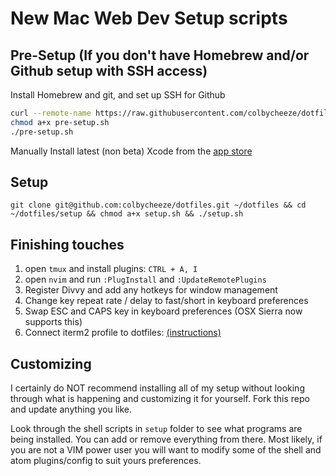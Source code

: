 # New Mac Web Dev Setup scripts

## Pre-Setup (If you don't have Homebrew and/or Github setup with SSH access)
Install Homebrew and git, and set up SSH for Github
```bash
curl --remote-name https://raw.githubusercontent.com/colbycheeze/dotfiles/master/setup/pre-setup.sh
chmod a+x pre-setup.sh
./pre-setup.sh
```
Manually Install latest (non beta) Xcode from the [app store](https://developer.apple.com/xcode/downloads/)

## Setup
   `git clone git@github.com:colbycheeze/dotfiles.git ~/dotfiles && cd ~/dotfiles/setup && chmod a+x setup.sh && ./setup.sh`

## Finishing touches
  1. open `tmux` and install plugins: `CTRL + A, I`
  1. open `nvim` and run `:PlugInstall` and `:UpdateRemotePlugins`
  1. Register Divvy and add any hotkeys for window management
  1. Change key repeat rate / delay to fast/short in keyboard preferences
  1. Swap ESC and CAPS key in keyboard preferences (OSX Sierra now supports this)
  1. Connect iterm2 profile to dotfiles: [(instructions)](http://stackoverflow.com/a/25122646/4298624)

## Customizing
I certainly do NOT recommend installing all of my setup without looking through what is happening and customizing it for yourself. Fork this repo and update anything you like.

Look through the shell scripts  in `setup` folder to see what programs are being installed. You can add or remove everything from there. Most likely, if you are not a VIM power user you will want to modify some of the shell and atom plugins/config to suit yours preferences.
